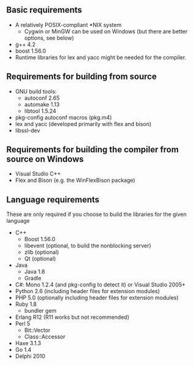 
## Basic requirements
* A relatively POSIX-compliant *NIX system
    * Cygwin or MinGW can be used on Windows (but there are better options, see below)
* g++ 4.2
* boost 1.56.0
* Runtime libraries for lex and yacc might be needed for the compiler.

## Requirements for building from source
* GNU build tools: 
    * autoconf 2.65
    * automake 1.13
    * libtool 1.5.24
* pkg-config autoconf macros (pkg.m4)
* lex and yacc (developed primarily with flex and bison)
* libssl-dev

## Requirements for building the compiler from source on Windows
* Visual Studio C++
* Flex and Bison (e.g. the WinFlexBison package)

## Language requirements
These are only required if you choose to build the libraries for the given language

* C++
    * Boost 1.56.0
    * libevent (optional, to build the nonblocking server)
    * zlib (optional)
    * Qt (optional)
* Java
    * Java 1.8
    * Gradle
* C#: Mono 1.2.4 (and pkg-config to detect it) or Visual Studio 2005+
* Python 2.6 (including header files for extension modules)
* PHP 5.0 (optionally including header files for extension modules)
* Ruby 1.8
    * bundler gem
* Erlang R12 (R11 works but not recommended)
* Perl 5
    * Bit::Vector
    * Class::Accessor
* Haxe 3.1.3
* Go 1.4
* Delphi 2010
